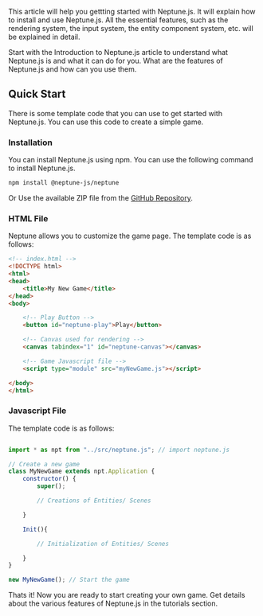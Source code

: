 
This article will help you gettting started with Neptune.js. It will explain how to install and use Neptune.js. All the essential features, such as the rendering system, the input system, the entity component system, etc. will be explained in detail.


Start with the Introduction to Neptune.js article to understand what Neptune.js is and what it can do for you. What are the features of Neptune.js and how can you use them.


## Quick Start

There is some template code that you can use to get started with Neptune.js. You can use this code to create a simple game.

### Installation

You can install Neptune.js using npm. You can use the following command to install Neptune.js.

```bash
npm install @neptune-js/neptune
```

Or Use the available ZIP file from the [GitHub Repository](https://github.com/SujalChoudhari/Neptune.js).


### HTML File
Neptune allows you to customize the game page.
The template code is as follows:

```html
<!-- index.html -->
<!DOCTYPE html>
<html>
<head>
    <title>My New Game</title>
</head>
<body>

    <!-- Play Button -->
    <button id="neptune-play">Play</button>

    <!-- Canvas used for rendering -->
    <canvas tabindex="1" id="neptune-canvas"></canvas>

    <!-- Game Javascript file -->
    <script type="module" src="myNewGame.js"></script>

</body>
</html>

```

### Javascript File

The template code is as follows:

```js

import * as npt from "../src/neptune.js"; // import neptune.js

// Create a new game
class MyNewGame extends npt.Application {
    constructor() {
        super();

        // Creations of Entities/ Scenes

    }

    Init(){

        // Initialization of Entities/ Scenes

    }
}

new MyNewGame(); // Start the game
```

Thats it! Now you are ready to start creating your own game.
Get details about the various features of Neptune.js in the tutorials section.